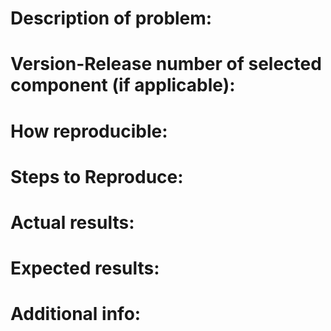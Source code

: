 # Description of problem:


# Version-Release number of selected component (if applicable):


# How reproducible:


# Steps to Reproduce:


# Actual results:


# Expected results:


# Additional info:
